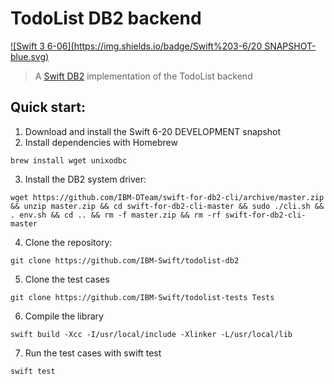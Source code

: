 # TodoList DB2 backend

[![Swift 3 6-06](https://img.shields.io/badge/Swift%203-6/20 SNAPSHOT-blue.svg)](https://swift.org/download/#snapshots)

> A [Swift DB2](https://github.com/IBM-DTeam/swift-for-db2) implementation of the TodoList backend

## Quick start:

1. Download and install the Swift 6-20 DEVELOPMENT snapshot
2. Install dependencies with Homebrew

  `brew install wget unixodbc`
  
3. Install the DB2 system driver:

  `wget https://github.com/IBM-DTeam/swift-for-db2-cli/archive/master.zip && unzip master.zip && cd swift-for-db2-cli-master && sudo ./cli.sh && . env.sh && cd .. && rm -f master.zip && rm -rf swift-for-db2-cli-master`
  
4. Clone the repository:
 
  `git clone https://github.com/IBM-Swift/todolist-db2`

5. Clone the test cases

  `git clone https://github.com/IBM-Swift/todolist-tests Tests`
  
6. Compile the library

  `swift build -Xcc -I/usr/local/include -Xlinker -L/usr/local/lib`
  
7. Run the test cases with swift test

  `swift test`
  




